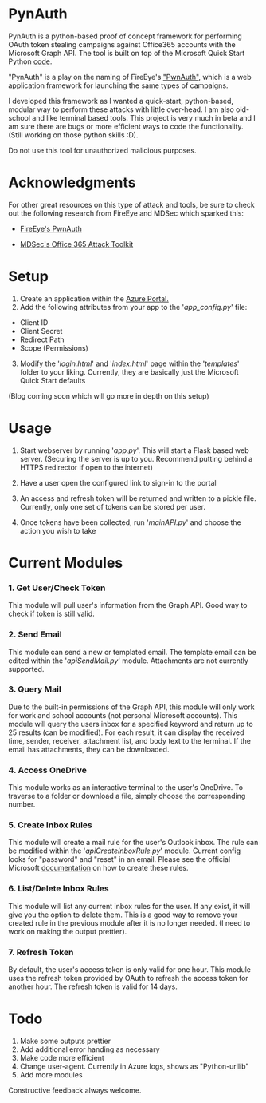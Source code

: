 # PynAuth

PynAuth is a python-based proof of concept framework for performing OAuth token stealing campaigns against Office365 accounts with the Microsoft Graph API. The tool is built on top of the Microsoft Quick Start Python [code](https://developer.microsoft.com/en-us/graph/get-started/python).

"PynAuth" is a play on the naming of FireEye's ["PwnAuth"](https://github.com/fireeye/PwnAuth), which is a web application framework for launching the same types of campaigns. 

I developed this framework as I wanted a quick-start, python-based, modular way to perform these attacks with little over-head. I am also old-school and like terminal based tools. This project is very much in beta and I am sure there are bugs or more efficient ways to code the functionality. (Still working on those python skills :D).

Do not use this tool for unauthorized malicious purposes.

# Acknowledgments

For other great resources on this type of attack and tools, be sure to check out the following research from FireEye and MDSec which sparked this:

+ [FireEye's PwnAuth](https://www.fireeye.com/blog/threat-research/2018/05/shining-a-light-on-oauth-abuse-with-pwnauth.html)

+ [MDSec's Office 365 Attack Toolkit](https://www.mdsec.co.uk/2019/07/introducing-the-office-365-attack-toolkit/)


# Setup

1. Create an application within the [Azure Portal.](https://portal.azure.com)
2. Add the following attributes from your app to the '*app_config.py*' file:

+ Client ID
+ Client Secret
+ Redirect Path
+ Scope (Permissions)

3. Modify the '*login.html*' and '*index.html*' page within the '*templates*' folder to your liking. Currently, they are basically just the Microsoft Quick Start defaults

(Blog coming soon which will go more in depth on this setup)

# Usage

1. Start webserver by running '*app.py*'. This will start a Flask based web server. 
(Securing the server is up to you. Recommend putting behind a HTTPS redirector if open to the internet)

2. Have a user open the configured link to sign-in to the portal
3. An access and refresh token will be returned and written to a pickle file. Currently, only one set of tokens can be stored per user.
4. Once tokens have been collected, run '*mainAPI.py*' and choose the action you wish to take

# Current Modules

### 1. Get User/Check Token
This module will pull user's information from the Graph API. Good way to check if token is still valid.

### 2. Send Email
This module can send a new or templated email. The template email can be edited within the '*apiSendMail.py*' module. Attachments are not currently supported. 

### 3. Query Mail
Due to the built-in permissions of the Graph API, this module will only work for work and school accounts (not personal Microsoft accounts). This module will query the users inbox for a specified keyword and return up to 25 results (can be modified). For each result, it can display the received time, sender, receiver, attachment list, and body text to the terminal. If the email has attachments, they can be downloaded. 

### 4. Access OneDrive
This module works as an interactive terminal to the user's OneDrive. To traverse to a folder or download a file, simply choose the corresponding number. 

### 5. Create Inbox Rules
This module will create a mail rule for the user's Outlook inbox. The rule can be modified within the '*apiCreateInboxRule.py*' module. Current config looks for "password" and "reset" in an email. Please see the official Microsoft [documentation](https://docs.microsoft.com/en-us/graph/api/mailfolder-post-messagerules?view=graph-rest-1.0&tabs=http) on how to create these rules.

### 6. List/Delete Inbox Rules
This module will list any current inbox rules for the user. If any exist, it will give you the option to delete them. This is a good way to remove your created rule in the previous module after it is no longer needed. (I need to work on making the output prettier).

### 7. Refresh Token
By default, the user's access token is only valid for one hour. This module uses the refresh token provided by OAuth to refresh the access token for another hour. The refresh token is valid for 14 days.

# Todo
1. Make some outputs prettier
2. Add additional error handing as necessary
3. Make code more efficient
4. Change user-agent. Currently in Azure logs, shows as "Python-urllib"
5. Add more modules

Constructive feedback always welcome.
